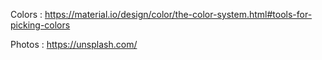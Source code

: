 
Colors : https://material.io/design/color/the-color-system.html#tools-for-picking-colors

Photos : https://unsplash.com/